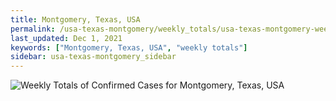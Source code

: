 ```yaml
---
title: Montgomery, Texas, USA
permalink: /usa-texas-montgomery/weekly_totals/usa-texas-montgomery-weekly_totals.html
last_updated: Dec 1, 2021
keywords: ["Montgomery, Texas, USA", "weekly totals"]
sidebar: usa-texas-montgomery_sidebar
---
```


![Weekly Totals of Confirmed Cases for Montgomery, Texas, USA](/covid_tracker/images/graphs/usa-texas-montgomery-weekly_totals_graph.png)
